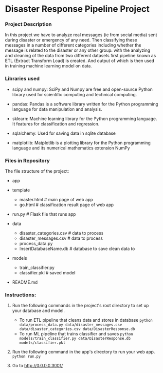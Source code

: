 # Disaster Response Pipeline Project

### Project Description
In this project we have to analyze real messages (ie from social media) sent during disaster or emergency of any need. Then classifying these messages in a number of different categories including whether the message is related to the disaster or any other group.
with the analyzing and cleaning of the data from two different datasets first pipeline known as ETL (Extract Transform Load) is created. And output of which is then used in training machine learning model on data.

### Libraries used
- scipy and numpy: SciPy and Numpy are free and open-source Python library used for scientific computing and technical computing.

- pandas: Pandas is a software library written for the Python programming language for data manipulation and analysis.

- sklearn: Machine learning library for the Python programming language. It features for classification and regression.

- sqlalchemy: Used for saving data in sqlite database

- matplotlib: Matplotlib is a plotting library for the Python programming language and its numerical mathematics extension NumPy


### Files in Repository
 The file structure of the project:

- app
 - template
    - master.html  # main page of web app
    - go.html  # classification result page of web app
 - run.py  # Flask file that runs app

- data
    - disaster_categories.csv  # data to process 
    - disaster_messages.csv  # data to process
    - process_data.py
    - InsertDatabaseName.db   # database to save clean data to

- models
    - train_classifier.py
    - classifier.pkl  # saved model 

- README.md


### Instructions:
1. Run the following commands in the project's root directory to set up your database and model.

    - To run ETL pipeline that cleans data and stores in database
        `python data/process_data.py data/disaster_messages.csv data/disaster_categories.csv data/DisasterResponse.db`
    - To run ML pipeline that trains classifier and saves
        `python models/train_classifier.py data/DisasterResponse.db models/classifier.pkl`

2. Run the following command in the app's directory to run your web app.
    `python run.py`

3. Go to http://0.0.0.0:3001/

